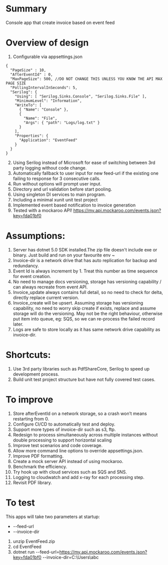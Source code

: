 # Summary 
Console app that create invoice based on event feed

# Overview of design

1. Configurable via appsettings.json
```
{
  "PageSize" : 10,
  "AfterEventId" : 0,
  "MaxPageSize": 500, //DO NOT CHANGE THIS UNLESS YOU KNOW THE API MAX PAGE SIZE
  "PollingIntervalInSeconds": 5,
  "Serilog": {
    "Using": [ "Serilog.Sinks.Console", "Serilog.Sinks.File" ],
    "MinimumLevel": "Information",
    "WriteTo": [
      { "Name": "Console" },
      {
        "Name": "File",
        "Args": { "path": "Logs/log.txt" }
      }
    ],
    "Properties": {
      "Application": "EventFeed"
    }
  }
}
```
2. Using Serilog instead of Microsoft for ease of switching between 3rd party logging without code change. 
3. Automatically fallback to user input for new feed-url if the existing one failing to response for 3 consecutive calls.
4. Run without options will prompt user input.
5. Directory and url validation before start pooling.
6. Using singleton DI services to main program.
7. Including a minimal xunit unit test project
8. Implemented event based notification to invoice generation
9. Tested with a mockaroo API! https://my.api.mockaroo.com/events.json?key=fda01bf0

# Assumptions:
1. Server has dotnet 5.0 SDK installed.The zip file doesn't include exe or binary. Just build and run on your favourite env ~
2. Invoice-dir is a network drive that has auto replication for backup and redundancy.
3. Event Id is always increment by 1. Treat this number as time sequence for event creation.
4. No need to manage docs versioning, storage has versioning capability / can always recreate from event API.
5. Invoice_update always contains full detail, so no need to check for delta, directly replace current version.
6. Invoice_create will be upsert. Assuming storage has versioning capability, no need to worry skip create if exists, replace and assume storage will do the versioning. May not be the right behaviour, otherwise put item into queue, eg: SQS, so we can re-process the failed record later.
7. Logs are safe to store locally as it has same network drive capability as invoice-dir.

# Shortcuts:
1. Use 3rd party libraries such as PdfShareCore, Serilog to speed up development process.
2. Build unit test project structure but have not fully covered test cases.

# To improve
1. Store afterEventId on a network storage, so a crash won’t means restarting from 0.
2. Configure CI/CD to automatically test and deploy.
3. Support more types of invoice-dir such as s3, ftp.
4. Redesign to process simultaneously across multiple instances without double processing to support horizontal scaling
5. Improve test scenarios and code coverage.
6. Allow more command line options to override appsettings.json.
7. Improve PDF formatting.
8. Create a mock server API instead of using mockaroo.
9. Benchmark the efficiency.
10. Try hook up with cloud services such as SQS and SNS.
11. Logging to cloudwatch and add x-ray for each processing step.
12. Revisit PDF library.

# To test
This apps will take two parameters at startup:
- --feed-url
- --invoice-dir

1. unzip EventFeed.zip
2. cd EventFeed
3. dotnet run --feed-url=https://my.api.mockaroo.com/events.json?key=fda01bf0 --invoice-dir=C:\Users\abc
